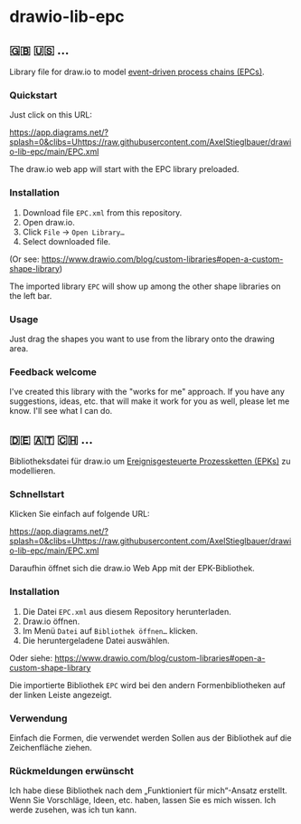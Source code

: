 # drawio-lib-epc

## 🇬🇧 🇺🇸 …

Library file for draw.io to model [event-driven process chains (EPCs)](https://en.wikipedia.org/wiki/Event-driven_process_chain).

### Quickstart

Just click on this URL:

<https://app.diagrams.net/?splash=0&clibs=Uhttps://raw.githubusercontent.com/AxelStieglbauer/drawio-lib-epc/main/EPC.xml>

The draw.io web app will start with the EPC library preloaded.

### Installation

1. Download file `EPC.xml` from this repository.
2. Open draw.io.
3. Click `File` -> `Open Library…`
4. Select downloaded file.

(Or see: <https://www.drawio.com/blog/custom-libraries#open-a-custom-shape-library>)

The imported library `EPC` will show up among the other shape libraries on the left bar.

### Usage

Just drag the shapes you want to use from the library onto the drawing area.

### Feedback welcome

I've created this library with the "works for me" approach. If you have any suggestions, ideas, etc. that will make it work for you as well, please let me know. I'll see what I can do.

## 🇩🇪 🇦🇹 🇨🇭 …

Bibliotheksdatei für draw.io um [Ereignisgesteuerte Prozessketten (EPKs)](https://de.wikipedia.org/wiki/Ereignisgesteuerte_Prozesskette) zu modellieren.

### Schnellstart

Klicken Sie einfach auf folgende URL:

<https://app.diagrams.net/?splash=0&clibs=Uhttps://raw.githubusercontent.com/AxelStieglbauer/drawio-lib-epc/main/EPC.xml>

Daraufhin öffnet sich die draw.io Web App mit der EPK-Bibliothek.

### Installation

1. Die Datei `EPC.xml` aus diesem Repository herunterladen.
2. Draw.io öffnen.
3. Im Menü `Datei` auf `Bibliothek öffnen…` klicken.
4. Die heruntergeladene Datei auswählen.

Oder siehe: <https://www.drawio.com/blog/custom-libraries#open-a-custom-shape-library>

Die importierte Bibliothek `EPC` wird bei den andern Formenbibliotheken auf der linken Leiste angezeigt.

### Verwendung

Einfach die Formen, die verwendet werden Sollen aus der Bibliothek auf die Zeichenfläche ziehen.

### Rückmeldungen erwünscht

Ich habe diese Bibliothek nach dem „Funktioniert für mich“-Ansatz erstellt. Wenn Sie Vorschläge, Ideen, etc. haben, lassen Sie es mich wissen. Ich werde zusehen, was ich tun kann.
